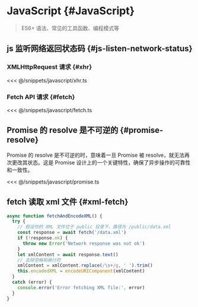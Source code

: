 # JavaScript {#JavaScript}

> ES6+ 语法、常见的工具函数、编程模式等

## js 监听网络返回状态码 {#js-listen-network-status}

### XMLHttpRequest 请求 {#xhr}

<<< @/snippets/javascript/xhr.ts

### Fetch API 请求 {#fetch}

<<< @/snippets/javascript/fetch.ts

## Promise 的 resolve 是不可逆的 {#promise-resolve}

Promise 的 resolve 是不可逆的时，意味着一旦 Promise 被 resolve，就无法再次更改其状态。这是 Promise 设计上的一个关键特性，确保了异步操作的可靠性和一致性。

<<< @/snippets/javascript/promise.ts

## fetch 读取 xml 文件 {#xml-fetch}

```js
async function fetchAndEncodeXML() {
  try {
    // 假设你的 XML 文件位于 public 目录下，路径为 /public/data.xml
    const response = await fetch('/data.xml')
    if (!response.ok) {
      throw new Error('Network response was not ok')
    }
    let xmlContent = await response.text()
    // 去除空格和换行符
    xmlContent = xmlContent.replace(/\s+/g, ' ').trim()
    this.encodedXML = encodeURIComponent(xmlContent)
  }
  catch (error) {
    console.error('Error fetching XML file:', error)
  }
}
```

